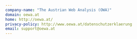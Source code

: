 ```yaml
---
company-name: "The Austrian Web Analysis (OWA)"
domain: oewa.at
home: http://oewa.at/
privacy-policy: http://www.oewa.at/datenschutzerklaerung
email: support@oewa.at
---
```




